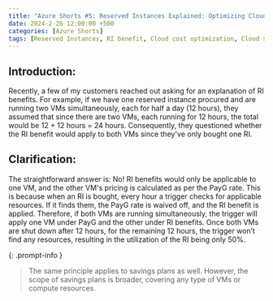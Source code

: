 ```yaml
---
title: "Azure Shorts #5: Reserved Instances Explained: Optimizing Cloud Costs for Your Workloads"
date: 2024-2-26 12:00:00 +500
categories: [Azure Shorts]
tags: [Reserved Instances, RI benefit, Cloud cost optimization, Cloud savings, Cloud computing, Cloud cost efficiency, Savings plans, Compute resources, PayG rate, Cloud cost management, Cloud cost control, Cloud pricing, Reserved Instance utilization, Cloud workload optimization]
---
```


## Introduction:

Recently, a few of my customers reached out asking for an explanation of RI benefits. For example, if we have one reserved instance procured and are running two VMs simultaneously, each for half a day (12 hours), they assumed that since there are two VMs, each running for 12 hours, the total would be 12 + 12 hours = 24 hours. Consequently, they questioned whether the RI benefit would apply to both VMs since they've only bought one RI.

## Clarification:

The straightforward answer is: No! RI benefits would only be applicable to one VM, and the other VM's pricing is calculated as per the PayG rate. This is because when an RI is bought, every hour a trigger checks for applicable resources. If it finds them, the PayG rate is waived off, and the RI benefit is applied. Therefore, if both VMs are running simultaneously, the trigger will apply one VM under PayG and the other under RI benefits. Once both VMs are shut down after 12 hours, for the remaining 12 hours, the trigger won’t find any resources, resulting in the utilization of the RI being only 50%.

{: .prompt-info }
>The same principle applies to savings plans as well. However, the scope of savings plans is broader, covering any type of VMs or compute resources.